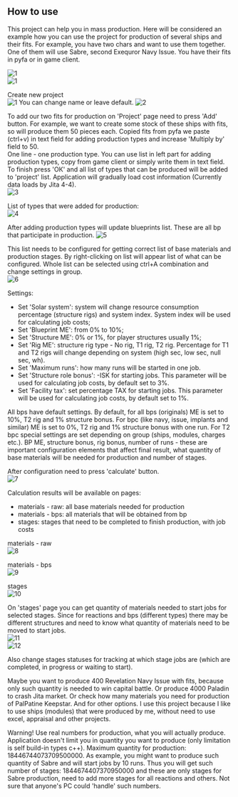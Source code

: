 ## How to use

This project can help you in mass production.
Here will be considered an example how you can use the project for production of several ships and their fits.
For example, you have two chars and want to use them together.
One of them will use Sabre, second Exequror Navy Issue.
You have their fits in pyfa or in game client.

![1](../examples/example_sabre_pyfa.png)\
![1](../examples/example_exeq_pyfa.png)

Create new project\
![1](../examples/example_01.png)
You can change name or leave default.
![2](../examples/example_02.png)

To add our two fits for production on 'Project' page need to press 'Add' button.
For example, we want to create some stock of these ships with fits, so will produce them 50 pieces each.
Copied fits from pyfa we paste (ctrl+v) in text field for adding production types and increase 'Multiply by' field to 50.\
One line - one production type. You can use list in left part for adding production types, copy from game client or simply write them in text field.
To finish press 'OК' and all list of types that can be produced will be added to 'project' list.
Application will gradually load cost information (Currently data loads by Jita 4-4).\
![3](../examples/example_03.png)

List of types that were added for production:\
![4](../examples/example_04.png)

After adding production types will update blueprints list. These are all bp that participate in production.
![5](../examples/example_05.png)

This list needs to be configured for getting correct list of base materials and production stages.
By right-clicking on list will appear list of what can be configured.
Whole list can be selected using ctrl+A combination and change settings in group.\
![6](../examples/example_06.png)

Settings:
- Set 'Solar system': system will change resource consumption percentage (structure rigs) and system index. System index will be used for calculating job costs;
- Set 'Blueprint ME': from 0% to 10%;
- Set 'Structure ME': 0% or 1%, for player structures usually 1%;
- Set 'Rig ME': structure rig type - No rig, T1 rig, T2 rig. Percentage for T1 and T2 rigs will change depending on system (high sec, low sec, null sec, wh).
- Set 'Maximum runs': how many runs will be started in one job.
- Set 'Structure role bonus': -ISK for starting jobs. This parameter will be used for calculating job costs, by default set to 3%.
- Set 'Facility tax': set percentage TAX for starting jobs. This parameter will be used for calculating job costs, by default set to 1%.

All bps have default settings.
By default, for all bps (originals) ME is set to 10%, T2 rig and 1% structure bonus.
For bpc (like navy, issue, implants and similar) ME is set to 0%, T2 rig and 1% structure bonus with one run.
For T2 bpc special settings are set depending on group (ships, modules, charges etc.).
BP ME, structure bonus, rig bonus, number of runs - these are important configuration elements that affect final result, what quantity of base materials will be needed for production and number of stages.

After configuration need to press 'calculate' button.\
![7](../examples/example_07.png)

Calculation results will be available on pages:
- materials - raw: all base materials needed for production
- materials - bps: all materials that will be obtained from bp
- stages: stages that need to be completed to finish production, with job costs

materials - raw\
![8](../examples/example_08.png)

materials - bps\
![9](../examples/example_09.png)

stages\
![10](../examples/example_10.png)

On 'stages' page you can get quantity of materials needed to start jobs for selected stages. Since for reactions and bps (different types) there may be different structures and need to know what quantity of materials need to be moved to start jobs.\
![11](../examples/example_11.png)\
![12](../examples/example_12.png)

Also change stages statuses for tracking at which stage jobs are (which are completed, in progress or waiting to start).


Maybe you want to produce 400 Revelation Navy Issue with fits, because only such quantity is needed to win capital battle.
Or produce 4000 Paladin to crash Jita market.
Or check how many materials you need for production of PalPatine Keepstar.
And for other options.
I use this project because I like to use ships (modules) that were produced by me, without need to use excel, appraisal and other projects.


Warning!
Use real numbers for production, what you will actually produce.
Application doesn't limit you in quantity you want to produce (only limitation is self build-in types c++).
Maximum quantity for production: 18446744073709500000.
As example, you might want to produce such quantity of Sabre and will start jobs by 10 runs.
Thus you will get such number of stages: 1844674407370950000 and these are only stages for Sabre production, need to add more stages for all reactions and others.
Not sure that anyone's PC could 'handle' such numbers.